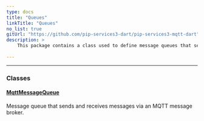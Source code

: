 ```yaml
---
type: docs
title: "Queues"
linkTitle: "Queues"
no_list: true
gitUrl: "https://github.com/pip-services3-dart/pip-services3-mqtt-dart"
description: >
    This package contains a class used to define message queues that send and receive messages via an MQTT broker.
    
---
```

---

<div class="module-body"> 

### Classes

#### [MqttMessageQueue](mqtt_message_queue)
Message queue that sends and receives messages via an MQTT message broker.

</div>
